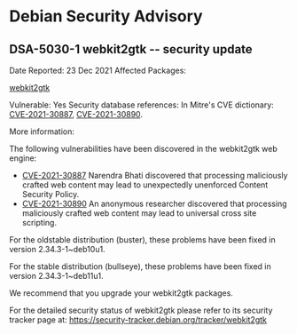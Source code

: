 
Debian Security Advisory
========================


DSA-5030-1 webkit2gtk -- security update
----------------------------------------



Date Reported:
23 Dec 2021
Affected Packages:

[webkit2gtk](https://packages.debian.org/src:webkit2gtk)

Vulnerable:
Yes
Security database references:
In Mitre's CVE dictionary: [CVE-2021-30887](https://security-tracker.debian.org/tracker/CVE-2021-30887), [CVE-2021-30890](https://security-tracker.debian.org/tracker/CVE-2021-30890).  

More information:

The following vulnerabilities have been discovered in the webkit2gtk
web engine:


* [CVE-2021-30887](https://security-tracker.debian.org/tracker/CVE-2021-30887)
Narendra Bhati discovered that processing maliciously crafted web
 content may lead to unexpectedly unenforced Content Security
 Policy.
* [CVE-2021-30890](https://security-tracker.debian.org/tracker/CVE-2021-30890)
An anonymous researcher discovered that processing maliciously
 crafted web content may lead to universal cross site scripting.


For the oldstable distribution (buster), these problems have been fixed
in version 2.34.3-1~deb10u1.


For the stable distribution (bullseye), these problems have been fixed in
version 2.34.3-1~deb11u1.


We recommend that you upgrade your webkit2gtk packages.


For the detailed security status of webkit2gtk please refer to
its security tracker page at:
<https://security-tracker.debian.org/tracker/webkit2gtk>





